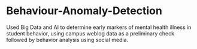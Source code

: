 # Behaviour-Anomaly-Detection

Used Big Data and AI to determine early markers of mental health illness in student behavior, using campus weblog data as a preliminary check followed by behavior analysis using social media.
